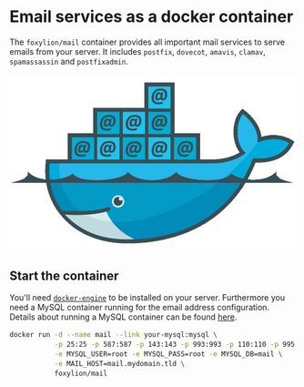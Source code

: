# Email services as a docker container

The ``foxylion/mail`` container provides all important mail services to serve
emails from your server. It includes ``postfix``, ``dovecot``, ``amavis``,
``clamav``, ``spamassassin`` and ``postfixadmin``.

![Logo](docker-mail-logo.png)

## Start the container

You'll need [``docker-engine``](https://docs.docker.com/engine/installation/)
to be installed on your server. Furthermore you need a MySQL container running
for the email address configuration. Details about running a MySQL container
can be found [here](https://hub.docker.com/_/mysql/).

```bash
docker run -d --name mail --link your-mysql:mysql \
           -p 25:25 -p 587:587 -p 143:143 -p 993:993 -p 110:110 -p 995:995 \
           -e MYSQL_USER=root -e MYSQL_PASS=root -e MYSQL_DB=mail \
           -e MAIL_HOST=mail.mydomain.tld \
           foxylion/mail
```

